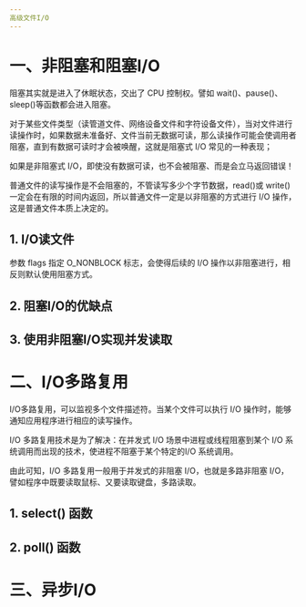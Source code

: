 ```yaml
---
高级文件I/O
---
```




# 一、非阻塞和阻塞I/O

阻塞其实就是进入了休眠状态，交出了 CPU 控制权。譬如 wait()、pause()、sleep()等函数都会进入阻塞。

对于某些文件类型（读管道文件、网络设备文件和字符设备文件），当对文件进行读操作时，如果数据未准备好、文件当前无数据可读，那么读操作可能会使调用者阻塞，直到有数据可读时才会被唤醒，这就是阻塞式 I/O 常见的一种表现；

如果是非阻塞式 I/O，即使没有数据可读，也不会被阻塞、而是会立马返回错误！

普通文件的读写操作是不会阻塞的，不管读写多少个字节数据，read()或 write()一定会在有限的时间内返回，所以普通文件一定是以非阻塞的方式进行 I/O 操作，这是普通文件本质上决定的。



## 1. I/O读文件

参数 flags 指定 O_NONBLOCK 标志，会使得后续的 I/O 操作以非阻塞进行，相反则默认使用阻塞方式。



## 2. 阻塞I/O的优缺点



## 3. 使用非阻塞I/O实现并发读取



# 二、I/O多路复用

I/O多路复用，可以监视多个文件描述符。当某个文件可以执行 I/O 操作时，能够通知应用程序进行相应的读写操作。

I/O 多路复用技术是为了解决：在并发式 I/O 场景中进程或线程阻塞到某个 I/O 系统调用而出现的技术，使进程不阻塞于某个特定的I/O 系统调用。

由此可知，I/O 多路复用一般用于并发式的非阻塞 I/O，也就是多路非阻塞 I/O，譬如程序中既要读取鼠标、又要读取键盘，多路读取。

## 1. select() 函数



## 2. poll() 函数



# 三、异步I/O
